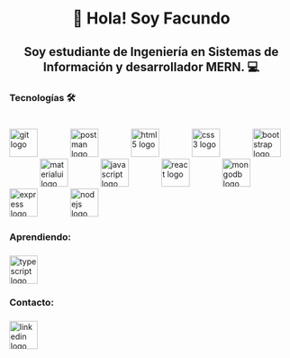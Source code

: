 <h1 align="center">👋 Hola! Soy Facundo</h1>

###

<h2 align="center">Soy estudiante de Ingeniería en Sistemas de Información y desarrollador MERN. 💻</h2>

###

<h3 align="left">Tecnologías 🛠️</h3>

###

<br clear="both">

<div align="left">
  <img src="https://skillicons.dev/icons?i=git" height="50" alt="git logo"  />
  <img width="50" />
  <img src="https://skillicons.dev/icons?i=postman" height="50" alt="postman logo"  />
  <img width="50" />
  <img src="https://skillicons.dev/icons?i=html" height="50" alt="html5 logo"  />
  <img width="50" />
  <img src="https://skillicons.dev/icons?i=css" height="50" alt="css3 logo"  />
  <img width="50" />
  <img src="https://skillicons.dev/icons?i=bootstrap" height="50" alt="bootstrap logo"  />
  <img width="50" />
  <img src="https://cdn.jsdelivr.net/gh/devicons/devicon/icons/materialui/materialui-original.svg" height="50" alt="materialui logo"  />
  <img width="50" />
  <img src="https://skillicons.dev/icons?i=js" height="50" alt="javascript logo"  />
  <img width="50" />
  <img src="https://skillicons.dev/icons?i=react" height="50" alt="react logo"  />
  <img width="50" />
  <img src="https://skillicons.dev/icons?i=mongodb" height="50" alt="mongodb logo"  />
  <img width="50" />
  <img src="https://skillicons.dev/icons?i=express" height="50" alt="express logo"  />
  <img width="50" />
  <img src="https://skillicons.dev/icons?i=nodejs" height="50" alt="nodejs logo"  />
</div>

###

<h3 align="left">Aprendiendo:</h3>

###

<div align="left">
  <img src="https://cdn.jsdelivr.net/gh/devicons/devicon/icons/typescript/typescript-original.svg" height="50" alt="typescript logo"  />
</div>

###

<h3 align="left">Contacto:</h3>

###

<div align="left">
  <a href="https://www.linkedin.com/in/fnsantillan" target="_blank">
    <img src="https://skillicons.dev/icons?i=linkedin" height="50" alt="linkedin logo" " />
  </a>
</div>

###
